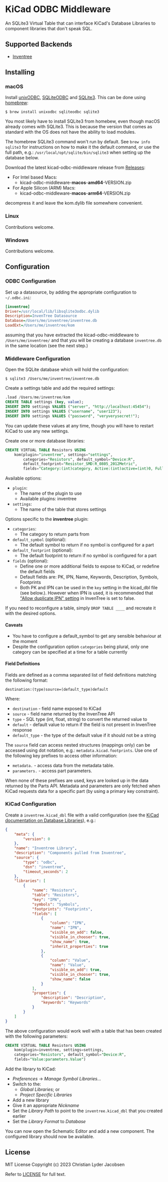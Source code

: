 # KiCad ODBC Middleware

An SQLite3 Virtual Table that can interface KiCad's Database Libraries to component libraries that don't speak SQL.

## Supported Backends

* [Inventree](https://inventree.org)

## Installing

### macOS

Install [unixODBC](https://www.unixodbc.org), [SQLiteODBC](https://ch-werner.homepage.t-online.de/sqliteodbc/html/index.html) and [SQLite3](https://www.sqlite.org). This can be done using [homebrew](https://brew.sh):

```shell
$ brew install unixodbc sqliteodbc sqlite3
```

You most likely have to install SQLite3 from homebew, even though macOS already comes with SQLite3. This is because the  version that comes as standard with the OS does not have the ability to load modules.

The homebrew SQLite3 command won't run by default. See `brew info sqlite3` for instructions on how to make it the default command, or use the full path, e.g.: `/usr/local/opt/sqlite/bin/sqlite3` when setting up the database below.

Download the latest kicad-odbc-middleware release from [Releases](https://github.com/clj/kom/releases):

* For Intel based Macs:
    * kicad-odbc-middleware-**macos**-**amd64**-VERSION.zip
* For Apple Silicon (ARM) Macs:
    * kicad-odbc-middleware-**macos**-**arm64**-VERSION.zip

decompress it and leave the kom.dylib file somewhere convenient.

### Linux

Contributions welcome.

### Windows

Contributions welcome.

## Configuration

### ODBC Configuration

Set up a datasource, by adding the appropriate configuration to `~/.odbc.ini`:

```ini
[inventree]
Driver=/usr/local/lib/libsqlite3odbc.dylib
Description=InvenTree Datasource
Database=/Users/me/inventree/inventree.db
LoadExt=/Users/me/inventree/kom
```

assuming that you have extracted the kicad-odbc-middleware to `/Users/me/inventree/` and that you will be creating a database `inventree.db` in the same location (see the next step.)

### Middleware Configuration

Open the SQLite database which will hold the configuration:

```shell
$ sqlite3 /Users/me/inventree/inventree.db
```
Create a settings table and add the required settings:

```sql
.load /Users/me/inventree/kom
CREATE TABLE settings (key, value);
INSERT INTO settings VALUES ("server", "http://localhost:45454");
INSERT INTO settings VALUES ("username", "user123");
INSERT INTO settings VALUES ("password", "veryverysecret!");
```

You can update these values at any time, though you will have to restart KiCad to use any new settings.

Create one or more database libraries:

```sql
CREATE VIRTUAL TABLE Resistors USING
    kom(plugin="inventree", settings="settings",
        categories="Resistors", default_symbol="Device:R",
        default_footprint="Resistor_SMD:R_0805_2012Metric",
        fields="Category:(int)category, Active:(int)active=(int)0, FullName:full_name, ClampingVoltage:parameters.Clamping Voltage"));
```

Available options:

* `plugin`:
    * The name of the plugin to use
    * Available plugins: inventree
* `settings`:
    * The name of the table that stores settings

Options specific to the **inventree** plugin:
* `categories`:
    * The category to return parts from
* `default_symbol` (optional):
    * The default symbol to return if no symbol is configured for a part
* `default_footprint` (optional):
    * The default footprint to return if no symbol is configured for a part
* `fields` (optional):
    * Define one or more additional fields to expose to KiCad, or redefine the default fields
    * Default fields are: PK, IPN, Name, Keywords, Description, Symbols, Footprints
    * Both PK and IPN can be used in the `key` setting in the kicad_dbl file (see below.). However when IPN is used, it is recommended that ["Allow duplicate IPN" setting](https://docs.inventree.org/en/latest/settings/global/#main-settings) in InvenTree is set to false.

If you need to reconfigure a table, simply `DROP TABLE ____` and recreate it with the desired options.

#### Caveats

* You have to configure a default_symbol to get any sensible behaviour at the moment
* Despite the configuration option `categories` being plural, only one category can be specified at a time for a table currently


#### Field Definitions

Fields are defined as a comma separated list of field definitions matching the following format:

```
destination:(type)source=(default_type)default
```

Where:

* `destination` - field name exposed to KiCad
* `source` - field name returned by the InvenTree API
* `type` - SQL type (int, float, string) to convert the returned value to
* `default` - default value to return if the field is not present in InvenTree response
* `default_type` - the type of the default value if it should not be a string

The `source` field can access nested structures (mappings only) can be accessed using dot notation, e.g.: `metadata.kicad.footprints`. Use one of the following key prefixes to access other information:

* `metadata.` - access data from the metadata table.
* `parameters.` - access part parameters.

When none of these prefixes are used, keys are looked up in the data returned by the Parts API. Metadata and parameters are only fetched when KiCad requests data for a specific part (by using a primary key constraint).

### KiCad Configuration

Create a `inventree.kicad_dbl` file with a valid configuration (see the [KiCad documentation on Database Libraries](https://docs.kicad.org/master/en/eeschema/eeschema.html#database-libraries)), e.g.:

```json
{
    "meta": {
        "version": 0
    },
    "name": "Inventree Library",
    "description": "Components pulled from Inventree",
    "source": {
        "type": "odbc",
        "dsn": "inventree",
        "timeout_seconds": 2
    },
    "libraries": [
        {
            "name": "Resistors",
            "table": "Resistors",
            "key": "IPN",
            "symbols": "Symbols",
            "footprints": "Footprints",
            "fields": [
                {
                    "column": "IPN",
                    "name": "IPN",
                    "visible_on_add": false,
                    "visible_in_chooser": true,
                    "show_name": true,
                    "inherit_properties": true
                },
                {
                    "column": "Value",
                    "name": "Value",
                    "visible_on_add": true,
                    "visible_in_chooser": true,
                    "show_name": false
                }
            ],
            "properties": {
                "description": "Description",
                "keywords": "Keywords"
            }
        }
    ]
}
```

The above configuration would work well with a table that has been created with the following parameters:

```sql
CREATE VIRTUAL TABLE Resistors USING
    kom(plugin=inventree, settings=settings,
    categories="Resistors", default_symbol="Device:R",
    fields="Value:parameters.Value")
```

Add the library to KiCad:

* *Preferences* -> *Manage Symbol Libraries...*
* Switch to the:
    * *Global Libraries*; or
    * *Project Specific Libraries*
* Add a new library
* Give it an appropriate *Nickname*
* Set the *Library Path* to point to the `inventree.kicad_dbl` that you created earlier
* Set the *Library Format* to *Database*

You can now open the Schematic Editor and add a new component. The configured library should now be available.

## License

MIT License Copyright (c) 2023 Christian Lyder Jacobsen

Refer to [LICENSE](./LICENSE) for full text.
